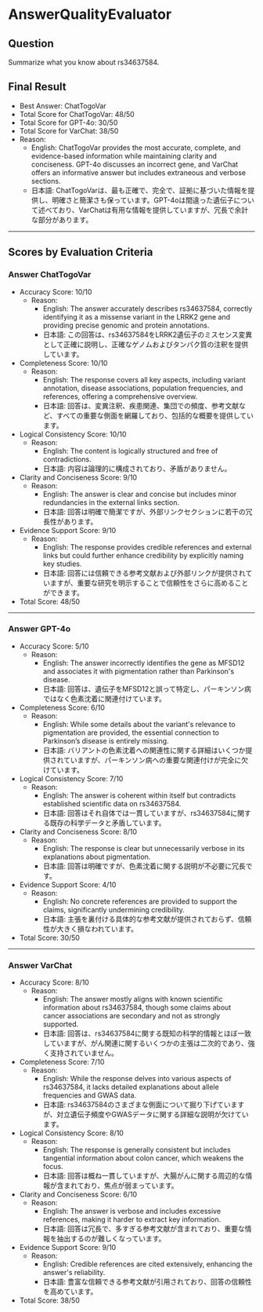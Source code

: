 # AnswerQualityEvaluator

## Question

Summarize what you know about rs34637584.

## Final Result

- Best Answer: ChatTogoVar
- Total Score for ChatTogoVar: 48/50
- Total Score for GPT-4o: 30/50
- Total Score for VarChat: 38/50
- Reason:
  - English: ChatTogoVar provides the most accurate, complete, and evidence-based information while maintaining clarity and conciseness. GPT-4o discusses an incorrect gene, and VarChat offers an informative answer but includes extraneous and verbose sections.
  - 日本語: ChatTogoVarは、最も正確で、完全で、証拠に基づいた情報を提供し、明確さと簡潔さも保っています。GPT-4oは間違った遺伝子について述べており、VarChatは有用な情報を提供していますが、冗長で余計な部分があります。

---

## Scores by Evaluation Criteria

### Answer ChatTogoVar
- Accuracy Score: 10/10
  - Reason: 
    - English: The answer accurately describes rs34637584, correctly identifying it as a missense variant in the LRRK2 gene and providing precise genomic and protein annotations.
    - 日本語: この回答は、rs34637584をLRRK2遺伝子のミスセンス変異として正確に説明し、正確なゲノムおよびタンパク質の注釈を提供しています。
- Completeness Score: 10/10
  - Reason: 
    - English: The response covers all key aspects, including variant annotation, disease associations, population frequencies, and references, offering a comprehensive overview.
    - 日本語: 回答は、変異注釈、疾患関連、集団での頻度、参考文献など、すべての重要な側面を網羅しており、包括的な概要を提供しています。
- Logical Consistency Score: 10/10
  - Reason: 
    - English: The content is logically structured and free of contradictions.
    - 日本語: 内容は論理的に構成されており、矛盾がありません。
- Clarity and Conciseness Score: 9/10
  - Reason: 
    - English: The answer is clear and concise but includes minor redundancies in the external links section.
    - 日本語: 回答は明確で簡潔ですが、外部リンクセクションに若干の冗長性があります。
- Evidence Support Score: 9/10
  - Reason: 
    - English: The response provides credible references and external links but could further enhance credibility by explicitly naming key studies.
    - 日本語: 回答には信頼できる参考文献および外部リンクが提供されていますが、重要な研究を明示することで信頼性をさらに高めることができます。
- Total Score: 48/50

---

### Answer GPT-4o
- Accuracy Score: 5/10
  - Reason: 
    - English: The answer incorrectly identifies the gene as MFSD12 and associates it with pigmentation rather than Parkinson's disease.
    - 日本語: 回答は、遺伝子をMFSD12と誤って特定し、パーキンソン病ではなく色素沈着に関連付けています。
- Completeness Score: 6/10
  - Reason: 
    - English: While some details about the variant's relevance to pigmentation are provided, the essential connection to Parkinson’s disease is entirely missing.
    - 日本語: バリアントの色素沈着への関連性に関する詳細はいくつか提供されていますが、パーキンソン病への重要な関連付けが完全に欠けています。
- Logical Consistency Score: 7/10
  - Reason: 
    - English: The answer is coherent within itself but contradicts established scientific data on rs34637584.
    - 日本語: 回答はそれ自体では一貫していますが、rs34637584に関する既存の科学データと矛盾しています。
- Clarity and Conciseness Score: 8/10
  - Reason: 
    - English: The response is clear but unnecessarily verbose in its explanations about pigmentation.
    - 日本語: 回答は明確ですが、色素沈着に関する説明が不必要に冗長です。
- Evidence Support Score: 4/10
  - Reason: 
    - English: No concrete references are provided to support the claims, significantly undermining credibility.
    - 日本語: 主張を裏付ける具体的な参考文献が提供されておらず、信頼性が大きく損なわれています。
- Total Score: 30/50

---

### Answer VarChat
- Accuracy Score: 8/10
  - Reason: 
    - English: The answer mostly aligns with known scientific information about rs34637584, though some claims about cancer associations are secondary and not as strongly supported.
    - 日本語: 回答は、rs34637584に関する既知の科学的情報とほぼ一致していますが、がん関連に関するいくつかの主張は二次的であり、強く支持されていません。
- Completeness Score: 7/10
  - Reason: 
    - English: While the response delves into various aspects of rs34637584, it lacks detailed explanations about allele frequencies and GWAS data.
    - 日本語: rs34637584のさまざまな側面について掘り下げていますが、対立遺伝子頻度やGWASデータに関する詳細な説明が欠けています。
- Logical Consistency Score: 8/10
  - Reason: 
    - English: The response is generally consistent but includes tangential information about colon cancer, which weakens the focus.
    - 日本語: 回答は概ね一貫していますが、大腸がんに関する周辺的な情報が含まれており、焦点が弱まっています。
- Clarity and Conciseness Score: 6/10
  - Reason: 
    - English: The answer is verbose and includes excessive references, making it harder to extract key information.
    - 日本語: 回答は冗長で、多すぎる参考文献が含まれており、重要な情報を抽出するのが難しくなっています。
- Evidence Support Score: 9/10
  - Reason: 
    - English: Credible references are cited extensively, enhancing the answer's reliability.
    - 日本語: 豊富な信頼できる参考文献が引用されており、回答の信頼性を高めています。
- Total Score: 38/50